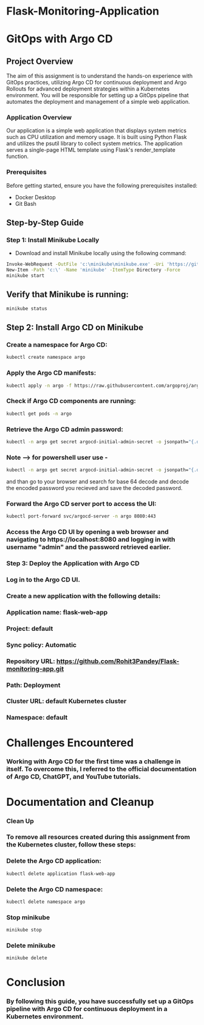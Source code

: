 # Flask-Monitoring-Application
# GitOps with Argo CD

## Project Overview

The aim of this assignment is to understand the hands-on experience with GitOps practices, utilizing Argo CD for continuous deployment and Argo Rollouts for advanced deployment strategies within a Kubernetes environment. You will be responsible for setting up a GitOps pipeline that automates the deployment and management of a simple web application.

### Application Overview

Our application is a simple web application that displays system metrics such as CPU utilization and memory usage. It is built using Python Flask and utilizes the psutil library to collect system metrics. The application serves a single-page HTML template using Flask's render_template function.

### Prerequisites

Before getting started, ensure you have the following prerequisites installed:

- Docker Desktop
- Git Bash

## Step-by-Step Guide

### Step 1: Install Minikube Locally

- Download and install Minikube locally using the following command:

```bash
Invoke-WebRequest -OutFile 'c:\minikube\minikube.exe' -Uri 'https://github.com/kubernetes/minikube/releases/latest/download/minikube-windows-amd64.exe' -UseBasicParsing
New-Item -Path 'c:\' -Name 'minikube' -ItemType Directory -Force
minikube start
```
## Verify that Minikube is running:
```bash
minikube status
```
## Step 2: Install Argo CD on Minikube
### Create a namespace for Argo CD:

```bash
kubectl create namespace argo
```
### Apply the Argo CD manifests:

```bash
kubectl apply -n argo -f https://raw.githubusercontent.com/argoproj/argo-cd/stable/manifests/install.yaml
```
### Check if Argo CD components are running:

```bash
kubectl get pods -n argo
```
### Retrieve the Argo CD admin password:

```bash
kubectl -n argo get secret argocd-initial-admin-secret -o jsonpath="{.data.password}" | base64 --decode 
```
### Note --> for powershell user use - 
```bash
kubectl -n argo get secret argocd-initial-admin-secret -o jsonpath="{.data.password}" 
```
and than go to your browser and search for base 64 decode and decode the encoded password you recieved and save the decoded password.  

### Forward the Argo CD server port to access the UI:
```bash
kubectl port-forward svc/argocd-server -n argo 8080:443
```
### Access the Argo CD UI by opening a web browser and navigating to https://localhost:8080 and logging in with username "admin" and the password retrieved earlier.

### Step 3: Deploy the Application with Argo CD
### Log in to the Argo CD UI.

### Create a new application with the following details:

### Application name: flask-web-app
### Project: default
### Sync policy: Automatic
### Repository URL: https://github.com/Rohit3Pandey/Flask-monitoring-app.git
### Path: Deployment
### Cluster URL: default Kubernetes cluster
### Namespace: default

# Challenges Encountered
### Working with Argo CD for the first time was a challenge in itself. To overcome this, I referred to the official documentation of Argo CD, ChatGPT, and YouTube tutorials.

# Documentation and Cleanup
### Clean Up
### To remove all resources created during this assignment from the Kubernetes cluster, follow these steps:

### Delete the Argo CD application:

```bash
kubectl delete application flask-web-app
```
### Delete the Argo CD namespace:

```bash
kubectl delete namespace argo
```
### Stop minikube

```bash
minikube stop
```
### Delete minikube

```bash
minikube delete
```

# Conclusion
### By following this guide, you have successfully set up a GitOps pipeline with Argo CD for continuous deployment in a Kubernetes environment.
